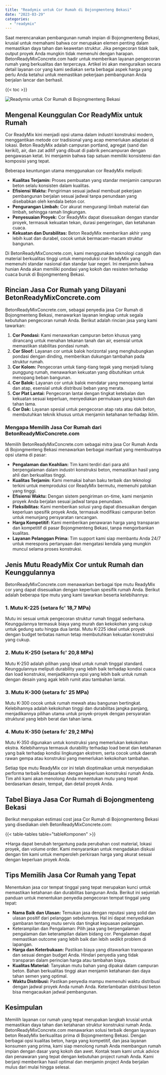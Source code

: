 ```yaml
---
title: "Readymix untuk Cor Rumah di Bojongmenteng Bekasi"
date: "2023-03-29"
categories: 
  - "readymix"
---
```


Saat merencanakan pembangunan rumah impian di Bojongmenteng Bekasi, krusial untuk memahami bahwa cor merupakan elemen penting dalam memastikan daya tahan dan keawetan struktur. Jika pengecoran tidak baik, output proyek Anda mungkin tidak memenuhi dengan harapan. BetonReadyMixConcrete.com hadir untuk memberikan layanan pengecoran rumah yang berkualitas dan terpercaya. Artikel ini akan menguraikan secara detail layanan cor yang kami sediakan serta berbagai aspek harga yang perlu Anda ketahui untuk memastikan pekerjaan pembangunan Anda berjalan lancar dan berhasil.

{{< toc >}}

![Readymix untuk Cor Rumah di Bojongmenteng Bekasi](https://betoncor8.github.io/cor/harga-beton-readymix-concrete%20(9).png)

## Mengenal Keunggulan Cor ReadyMix untuk Rumah

Cor ReadyMix kini menjadi opsi utama dalam industri konstruksi modern, menggantikan metode cor tradisional yang acap memerlukan adaptasi di lokasi. Beton ReadyMix adalah campuran portland, agregat (sand dan kerikil), air, dan zat aditif yang dibuat di pabrik pencampuran dengan pengawasan ketat. Ini menjamin bahwa tiap satuan memiliki konsistensi dan komposisi yang tepat.

Beberapa keuntungan utama menggunakan cor ReadyMix meliputi:

- **Kualitas Terjamin:** Proses pembuatan yang standar menjamin campuran beton selalu konsisten dalam kualitas.
- **Efisiensi Waktu:** Pengiriman sesuai jadwal membuat pekerjaan pembangunan berjalan sesuai jadwal tanpa penundaan yang disebabkan oleh kendala beton cor.
- **Pengurangan Limbah:** Cor akurat mengurangi limbah material dan limbah, sehingga ramah lingkungan.
- **Penyesuaian Proyek:** Cor ReadyMix dapat disesuaikan dengan standar proyek, termasuk kekuatan tekan, durasi pengeringan, dan ketahanan cuaca.
- **Kekuatan dan Durabilitas:** Beton ReadyMix memberikan akhir yang lebih kuat dan durabel, cocok untuk bermacam-macam struktur bangunan.

Di BetonReadyMixConcrete.com, kami menggunakan teknologi canggih dan material berkualitas tinggi untuk memproduksi cor ReadyMix yang memenuhi standar nasional dan standar luar negeri. Ini menjamin bahwa hunian Anda akan memiliki pondasi yang kokoh dan resisten terhadap cuaca buruk di Bojongmenteng Bekasi.

## Rincian Jasa Cor Rumah yang Dilayani BetonReadyMixConcrete.com

BetonReadyMixConcrete.com, sebagai penyedia jasa Cor Rumah di Bojongmenteng Bekasi, menawarkan layanan lengkap untuk segala kebutuhan pengecoran rumah Anda. Berikut adalah rincian jasa yang kami tawarkan:

1. **Cor Pondasi:** Kami menawarkan campuran beton khusus yang dirancang untuk menahan tekanan tanah dan air, esensial untuk memastikan stabilitas pondasi rumah.
2. **Cor Sloof:** Layanan cor untuk balok horizontal yang menghubungkan pondasi dengan dinding, memberikan dukungan tambahan pada struktur rumah.
3. **Cor Kolom:** Pengecoran untuk tiang-tiang tegak yang menjadi tulang punggung rumah, menawarkan kekuatan yang dibutuhkan untuk menopang beban bangunan.
4. **Cor Balok:** Layanan cor untuk balok mendatar yang menopang lantai dan atap, esensial untuk distribusi beban yang merata.
5. **Cor Plat Lantai:** Pengecoran lantai dengan tingkat ketebalan dan kekuatan sesuai keperluan, menyediakan permukaan yang kokoh dan tahan lama.
6. **Cor Dak:** Layanan spesial untuk pengecoran atap rata atau dak beton, membutuhkan teknik khusus untuk menjamin ketahanan terhadap iklim.

### Mengapa Memilih Jasa Cor Rumah dari BetonReadyMixConcrete.com

Memilih BetonReadyMixConcrete.com sebagai mitra jasa Cor Rumah Anda di Bojongmenteng Bekasi menawarkan berbagai manfaat yang membuatnya opsi utama di pasar:

- **Pengalaman dan Keahlian:** Tim kami terdiri dari para ahli berpengalaman dalam industri konstruksi beton, memastikan hasil yang ahli dan berkualitas tinggi.
- **Kualitas Terjamin:** Kami memakai bahan baku terbaik dan teknologi terkini untuk memproduksi cor ReadyMix bermutu, memenuhi patokan yang tinggi.
- **Efisiensi Waktu:** Dengan sistem pengiriman on-time, kami menjamin proyek Anda berjalan sesuai jadwal tanpa penundaan.
- **Fleksibilitas:** Kami memberikan solusi yang dapat disesuaikan dengan keperluan spesifik proyek Anda, termasuk modifikasi campuran beton untuk menunjang persyaratan rancangan.
- **Harga Kompetitif:** Kami memberikan penawaran harga yang transparan dan kompetitif di pasar Bojongmenteng Bekasi, tanpa mengorbankan kualitas.
- **Layanan Pelanggan Prima:** Tim support kami siap membantu Anda 24/7 untuk merespons pertanyaan dan mengatasi kendala yang mungkin muncul selama proses konstruksi.

## Jenis Mutu ReadyMix Cor untuk Rumah dan Keunggulannya

BetonReadyMixConcrete.com menawarkan berbagai tipe mutu ReadyMix cor yang dapat disesuaikan dengan keperluan spesifik rumah Anda. Berikut adalah beberapa tipe mutu yang kami tawarkan beserta kelebihannya:

### 1\. Mutu K-225 (setara fc' 18,7 MPa)

Mutu ini sesuai untuk pengecoran struktur rumah tinggal sederhana. Keunggulannya termasuk biaya yang murah dan kekokohan yang cukup untuk gedung satu hingga dua lantai. Mutu K-225 ideal untuk proyek dengan budget terbatas namun tetap membutuhkan kekuatan konstruksi yang cukup.

### 2\. Mutu K-250 (setara fc' 20,8 MPa)

Mutu K-250 adalah pilihan yang ideal untuk rumah tinggal standard. Keunggulannya meliputi durability yang lebih baik terhadap kondisi cuaca dan load konstruksi, menjadikannya opsi yang lebih baik untuk rumah dengan desain yang agak lebih rumit atau tambahan lantai.

### 3\. Mutu K-300 (setara fc' 25 MPa)

Mutu K-300 cocok untuk rumah mewah atau bangunan bertingkat. Kelebihannya adalah kekokohan tinggi dan durabilitas jangka panjang, menjadikannya pilihan utama untuk proyek-proyek dengan persyaratan struktural yang lebih berat dan tahan lama.

### 4\. Mutu K-350 (setara fc' 29,2 MPa)

Mutu K-350 digunakan untuk konstruksi yang memerlukan kekokohan ekstra. Kelebihannya termasuk durability terhadap load berat dan ketahanan yang baik terhadap kondisi lingkungan ekstrem, serta cocok untuk daerah rawan gempa atau konstruksi yang memerlukan kekokohan tambahan.

Setiap tipe mutu ReadyMix cor ini telah dioptimalkan untuk menyediakan performa terbaik berdasarkan dengan keperluan konstruksi rumah Anda. Tim ahli kami akan menolong Anda menentukan mutu yang tepat berdasarkan desain, tempat, dan detail proyek Anda.

## Tabel Biaya Jasa Cor Rumah di Bojongmenteng Bekasi

Berikut merupakan estimasi cost jasa Cor Rumah di Bojongmenteng Bekasi yang disediakan oleh BetonReadyMixConcrete.com:

{{< table-tables table="tableKomponen" >}}

\*Harga dapat berubah tergantung pada perubahan cost material, lokasi proyek, dan volume order. Kami menyarankan untuk mengadakan diskusi dengan tim kami untuk memperoleh perkiraan harga yang akurat sesuai dengan keperluan proyek Anda.

## Tips Memilih Jasa Cor Rumah yang Tepat

Menentukan jasa cor tempat tinggal yang tepat merupakan kunci untuk memastikan ketahanan dan durabilitas bangunan Anda. Berikut ini sejumlah panduan untuk menentukan penyedia pengecoran tempat tinggal yang tepat:

- **Nama Baik dan Ulasan:** Temukan jasa dengan reputasi yang solid dan ulasan positif dari pelanggan sebelumnya. Hal ini dapat menyediakan gambaran tentang mutu servis dan tingkat kepuasan pelanggan.
- Keterampilan dan Pengalaman: Pilih jasa yang berpengalaman pengalaman dan keterampilan dalam bidang cor. Pengalaman dapat memastikan outcome yang lebih baik dan lebih sedikit problem di lapangan.
- **Harga dan Keterbukaan:** Pastikan biaya yang ditawarkan transparan dan sesuai dengan budget Anda. Hindari penyedia yang tidak transparan dalam perincian harga atau tambahan biaya.
- **Kualitas Material:** Tanyakan mutu bahan yang dipakai dalam campuran beton. Bahan berkualitas tinggi akan menjamin ketahanan dan daya tahan semen yang optimal.
- **Waktu Distribusi:** Pastikan penyedia mampu memenuhi waktu distribusi dengan jadwal proyek Anda rumah Anda. Keterlambatan distribusi beton bisa mengacaukan jadwal pembangunan.

## Kesimpulan

Memilih layanan cor rumah yang tepat merupakan langkah krusial untuk memastikan daya tahan dan ketahanan struktur konstruksi rumah Anda. BetonReadyMixConcrete.com menawarkan solusi terbaik dengan layanan beton ReadyMix berkualitas prima di Bojongmenteng Bekasi. Dengan berbagai opsi kualitas beton, harga yang kompetitif, dan jasa layanan konsumen yang prima, kami siap menolong rumah Anda membangun rumah impian dengan dasar yang kokoh dan awet. Kontak team kami untuk advice dan penawaran yang tepat dengan kebutuhan project rumah Anda. Kami berjanji memberikan hasil optimal dan menjamin project Anda berjalan mulus dari mulai hingga selesai.
